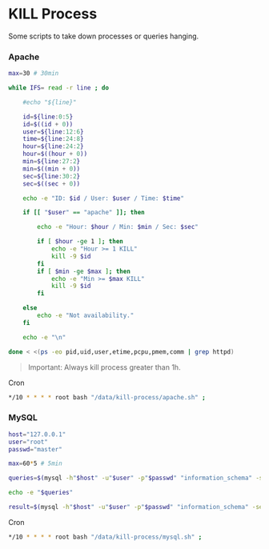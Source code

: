 # KILL Process

Some scripts to take down processes or queries hanging.

### Apache

```bash
max=30 # 30min

while IFS= read -r line ; do

	#echo "${line}"

	id=${line:0:5}
	id=$((id + 0))
	user=${line:12:6}
	time=${line:24:8}
	hour=${line:24:2}
	hour=$((hour + 0))
	min=${line:27:2}
	min=$((min + 0))
	sec=${line:30:2}
	sec=$((sec + 0))

	echo -e "ID: $id / User: $user / Time: $time"

	if [[ "$user" == "apache" ]]; then

		echo -e "Hour: $hour / Min: $min / Sec: $sec"

		if [ $hour -ge 1 ]; then
			echo -e "Hour >= 1 KILL"
			kill -9 $id
		fi
		if [ $min -ge $max ]; then
			echo -e "Min >= $max KILL"
			kill -9 $id
		fi

	else
		echo -e "Not availability."
	fi

	echo -e "\n"

done < <(ps -eo pid,uid,user,etime,pcpu,pmem,comm | grep httpd)
```
> Important: Always kill process greater than 1h.

Cron

```bash
*/10 * * * * root bash "/data/kill-process/apache.sh" ;
```

### MySQL

```bash
host="127.0.0.1"
user="root"
passwd="master"

max=60*5 # 5min

queries=$(mysql -h"$host" -u"$user" -p"$passwd" "information_schema" -se "SELECT CONCAT('KILL ', id, ';') FROM information_schema.processlist WHERE TIME>=$max;")

echo -e "$queries"

result=$(mysql -h"$host" -u"$user" -p"$passwd" "information_schema" -se "$queries")
```

Cron

```bash
*/10 * * * * root bash "/data/kill-process/mysql.sh" ;
```
